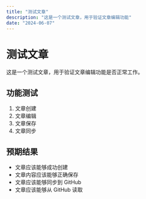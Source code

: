 ```yaml
---
title: "测试文章"
description: "这是一个测试文章，用于验证文章编辑功能"
date: "2024-06-07"
---
```


# 测试文章

这是一个测试文章，用于验证文章编辑功能是否正常工作。

## 功能测试

1. 文章创建
2. 文章编辑
3. 文章保存
4. 文章同步

## 预期结果

- 文章应该能够成功创建
- 文章内容应该能够正确保存
- 文章应该能够同步到 GitHub
- 文章应该能够从 GitHub 读取 